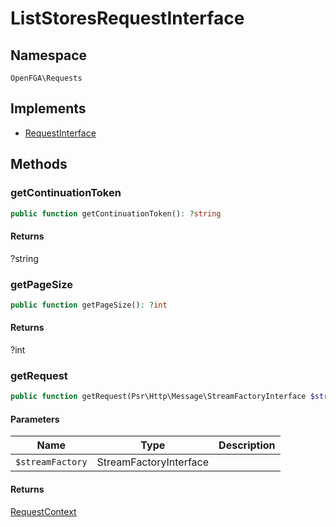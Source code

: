 # ListStoresRequestInterface


## Namespace
`OpenFGA\Requests`

## Implements
* [RequestInterface](Requests/RequestInterface.md)



## Methods
### getContinuationToken


```php
public function getContinuationToken(): ?string
```



#### Returns
?string

### getPageSize


```php
public function getPageSize(): ?int
```



#### Returns
?int

### getRequest


```php
public function getRequest(Psr\Http\Message\StreamFactoryInterface $streamFactory): OpenFGA\Network\RequestContext
```


#### Parameters
| Name | Type | Description |
|------|------|-------------|
| `$streamFactory` | StreamFactoryInterface |  |

#### Returns
[RequestContext](Network/RequestContext.md)

